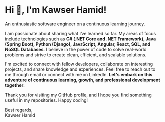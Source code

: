 # Hi 👋, I'm Kawser Hamid! 
An enthusiastic software engineer on a continuous learning journey.

I am passionate about sharing what I've learned so far. My areas of focus include technologies such as **C# (.NET Core and .NET Framework), Java (Spring Boot), Python (Django), JavaScript, Angular, React, SQL, and NoSQL Databases**. I believe in the power of code to solve real-world problems and strive to create clean, efficient, and scalable solutions.

I'm excited to connect with fellow developers, collaborate on interesting projects, and share knowledge and experiences. Feel free to reach out to me through email or connect with me on LinkedIn. **Let's embark on this adventure of continuous learning, growth, and professional development together**.

Thank you for visiting my GitHub profile, and I hope you find something useful in my repositories. Happy coding!

Best regards,<br/>
Kawser Hamid
